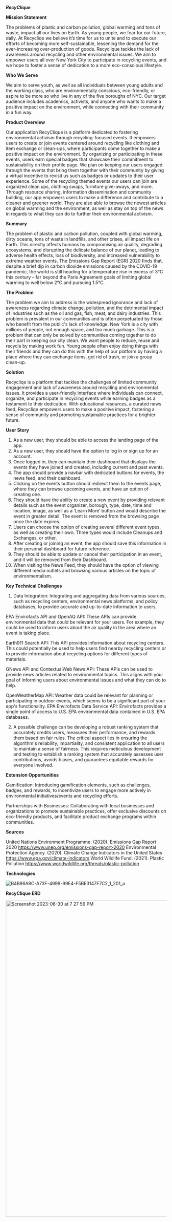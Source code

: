 ***RecyClique***

**Mission Statement**

The problems of plastic and carbon pollution, global warming and tons of waste, impact all our lives on Earth. As young people, we fear for our future, daily. At Recycliqe we believe it’s time for us to unite and to execute our efforts of becoming more self-sustainable, lessening the demand for the ever-increasing over-production of goods. 
Recyclique tackles the lack of awareness around recycling and other environmental issues. We aim to empower users all over New York City to participate in recycling events, and we hope to foster a sense of dedication to a more eco-conscious lifestyle.

**Who We Serve** 

We aim to serve youth, as well as all individuals between young adults and the working class, who are environmentally conscious, eco-friendly, or aspire to be more so who live in any of the five boroughs of NYC. Our target audience includes academics, activists, and anyone who wants to make a positive impact on the environment, while connecting with their community in a fun way.

**Product Overview**

Our application RecyClique is a platform dedicated to fostering environmental activism through recycling-focused events. It empowers users to create or join events centered around recycling like clothing and item exchange or clean-ups, where participants come together to make a positive impact on the environment. By organizing or participating in these events, users earn special badges that showcase their commitment to sustainability on their profile page. We plan on keeping our users engaged through the events that bring them together with their community by giving a virtual incentive to revisit us such as badges or updates to their user experience. Some of the recycling themed events our users can join are organized clean ups, clothing swaps, furniture give-aways, and more. Through resource sharing, information dissemination and community building, our app empowers users to make a difference and contribute to a cleaner and greener world. They are also able to browse the newest articles on global warming and the environment, as well as stay on top of the news in regards to what they can do to further their environmental activism. 

**Summary**

The problem of plastic and carbon pollution, coupled with global warming, dirty oceans, tons of waste in landfills, and other crises, all impact life on Earth. This directly affects humans by compromising air quality, degrading ecosystems, and disrupting the delicate balance of our planet, leading to adverse health effects, loss of biodiversity, and increased vulnerability to extreme weather events. The Emissions Gap Report (EGR) 2020 finds that, despite a brief dip in carbon dioxide emissions caused by the COVID-19 pandemic, the world is still heading for a temperature rise in excess of 3°C this century – far beyond the Paris Agreement goals of limiting global warming to well below 2°C and pursuing 1.5°C.

**The Problem**

The problem we aim to address is the widespread ignorance and lack of awareness regarding climate change, pollution, and the detrimental impact of industries such as the oil and gas, fish, meat, and dairy industries. This problem is prevalent in our communities and is often perpetuated by those who benefit from the public's lack of knowledge. New York is a city with millions of people, not enough space, and too much garbage. This is a problem that can only be solved by communities coming together to do their part in keeping our city clean. We want people to reduce, reuse and recycle by making work fun. Young people often enjoy doing things with their friends and they can do this with the help of our platform by having a place where they can exchange items, get rid of trash, or join a group clean-up.

**Solution**

Recycliqe is a platform that tackles the challenges of limited community engagement and lack of awareness around recycling and environmental issues. It provides a user-friendly interface where individuals can connect, organize, and participate in recycling events while earning badges as a testament to their dedication. With educational resources, a curated news feed, Recycliqe empowers users to make a positive impact, fostering a sense of community and promoting sustainable practices for a brighter future.

**User Story**

1) As a new user, they should be able to access the landing page of the app.
2) As a new user, they should have the option to log in or sign up for an account.
3) Once logged in, they can maintain their dashboard that displays the events they have joined and created, including current and past events.
4) The app should provide a navbar with dedicated buttons for events, the news feed, and their dashboard.
5) Clicking on the events button should redirect them to the events page, where they can browse upcoming events, and have an option of creating one.
6) They should have the ability to create a new event by providing relevant details such as the event organizer, borough, type, date, time and location, image, as well as a ‘Learn More’ button and would describe the event in greater detail. The event is removed from the browsing page once the date expires.
7) Users can choose the option of creating several different event types, as well as creating their own. Three types would include Cleanups and Exchanges, or other.
8) After creating or joining an event, the app should save this information in their personal dashboard for future reference.
9) They should be able to update or cancel their participation in an event, and it will be removed from their Dashboard.
10) When visiting the News Feed, they should have the option of viewing different media outlets and browsing various articles on the topic of environmentalism.

**Key Technical Challenges**

1) Data Integration: Integrating and aggregating data from various sources, such as recycling centers, environmental news platforms, and policy databases, to provide accurate and up-to-date information to users.

EPA Envirofacts API and OpenAQ API: These APIs can provide environmental data that could be relevant for your users. For example, they could be used to inform users about the air quality in the area where an event is taking place.

Earth911 Search API: This API provides information about recycling centers. This could potentially be used to help users find nearby recycling centers or to provide information about recycling options for different types of materials.

GNews API and ContextualWeb News API: These APIs can be used to provide news articles related to environmental topics. This aligns with your goal of informing users about environmental issues and what they can do to help.

OpenWeatherMap API: Weather data could be relevant for planning or participating in outdoor events, which seems to be a significant part of your app's functionality.
EPA Envirofacts Data Service API: Envirofacts provides a single point of access to U.S. EPA environmental data contained in U.S. EPA databases.

2) A possible challenge can be developing a robust ranking system that accurately credits users, measures their performance, and rewards them based on fair rules. The critical aspect lies in ensuring the algorithm's reliability, impartiality, and consistent application to all users to maintain a sense of fairness. This requires meticulous development and testing to establish a ranking system that accurately assesses user contributions, avoids biases, and guarantees equitable rewards for everyone involved.

**Extension Opportunities**

Gamification: Introducing gamification elements, such as challenges, badges, and rewards, to incentivize users to engage more actively in environmental initiatives/events and recycling efforts.

Partnerships with Businesses: Collaborating with local businesses and organizations to promote sustainable practices, offer exclusive discounts on eco-friendly products, and facilitate product exchange programs within communities.

**Sources**

United Nations Environment Programme. (2020). Emissions Gap Report 2020 https://www.unep.org/emissions-gap-report-2020
Environmental Protection Agency. (2020). Climate Change Indicators in the United States https://www.epa.gov/climate-indicators
World Wildlife Fund. (2021). Plastic Pollution https://www.worldwildlife.org/threats/plastic-pollution

**Technologies**

![B4B86A8C-A73F-4999-99E4-F5BE3147F7C2_1_201_a](https://github.com/RecyClique/RecyClique_project/assets/114107908/82c85f2c-975a-4ba5-b09f-fbd444b284ca)

**RecyClique ERD**

<img width="989" alt="Screenshot 2023-06-30 at 7 27 56 PM" src="https://github.com/RecyClique/RecyClique_project/assets/114107908/a6696ac4-8ce3-416b-8992-bc17c44e2b3a">

